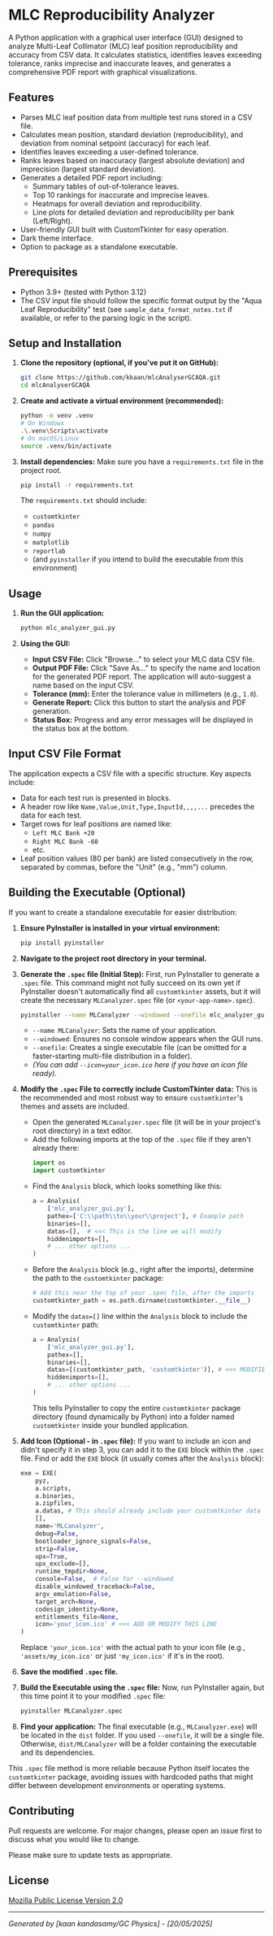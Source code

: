 # MLC Reproducibility Analyzer

A Python application with a graphical user interface (GUI) designed to analyze Multi-Leaf Collimator (MLC) leaf position reproducibility and accuracy from CSV data. It calculates statistics, identifies leaves exceeding tolerance, ranks imprecise and inaccurate leaves, and generates a comprehensive PDF report with graphical visualizations.

## Features

*   Parses MLC leaf position data from multiple test runs stored in a CSV file.
*   Calculates mean position, standard deviation (reproducibility), and deviation from nominal setpoint (accuracy) for each leaf.
*   Identifies leaves exceeding a user-defined tolerance.
*   Ranks leaves based on inaccuracy (largest absolute deviation) and imprecision (largest standard deviation).
*   Generates a detailed PDF report including:
    *   Summary tables of out-of-tolerance leaves.
    *   Top 10 rankings for inaccurate and imprecise leaves.
    *   Heatmaps for overall deviation and reproducibility.
    *   Line plots for detailed deviation and reproducibility per bank (Left/Right).
*   User-friendly GUI built with CustomTkinter for easy operation.
*   Dark theme interface.
*   Option to package as a standalone executable.

## Prerequisites

*   Python 3.9+ (tested with Python 3.12)
*   The CSV input file should follow the specific format output by the "Aqua Leaf Reproducibility" test (see `sample_data_format_notes.txt` if available, or refer to the parsing logic in the script).

## Setup and Installation

1.  **Clone the repository (optional, if you've put it on GitHub):**
    ```bash
    git clone https://github.com/kkaan/mlcAnalyserGCAQA.git
    cd mlcAnalyserGCAQA
    ```

2.  **Create and activate a virtual environment (recommended):**
    ```bash
    python -m venv .venv
    # On Windows
    .\.venv\Scripts\activate
    # On macOS/Linux
    source .venv/bin/activate
    ```

3.  **Install dependencies:**
    Make sure you have a `requirements.txt` file in the project root.
    ```bash
    pip install -r requirements.txt
    ```
    The `requirements.txt` should include:
    *   `customtkinter`
    *   `pandas`
    *   `numpy`
    *   `matplotlib`
    *   `reportlab`
    *   (and `pyinstaller` if you intend to build the executable from this environment)

## Usage

1.  **Run the GUI application:**
    ```bash
    python mlc_analyzer_gui.py
    ```

2.  **Using the GUI:**
    *   **Input CSV File:** Click "Browse..." to select your MLC data CSV file.
    *   **Output PDF File:** Click "Save As..." to specify the name and location for the generated PDF report. The application will auto-suggest a name based on the input CSV.
    *   **Tolerance (mm):** Enter the tolerance value in millimeters (e.g., `1.0`).
    *   **Generate Report:** Click this button to start the analysis and PDF generation.
    *   **Status Box:** Progress and any error messages will be displayed in the status box at the bottom.

## Input CSV File Format

The application expects a CSV file with a specific structure. Key aspects include:
*   Data for each test run is presented in blocks.
*   A header row like `Name,Value,Unit,Type,InputId,,,,...` precedes the data for each test.
*   Target rows for leaf positions are named like:
    *   `Left MLC Bank +20`
    *   `Right MLC Bank -60`
    *   etc.
*   Leaf position values (80 per bank) are listed consecutively in the row, separated by commas, before the "Unit" (e.g., "mm") column.


## Building the Executable (Optional)

If you want to create a standalone executable for easier distribution:

1.  **Ensure PyInstaller is installed in your virtual environment:**
    ```bash
    pip install pyinstaller
    ```

2.  **Navigate to the project root directory in your terminal.**

3.  **Generate the `.spec` file (Initial Step):**
    First, run PyInstaller to generate a `.spec` file. This command might not fully succeed on its own yet if PyInstaller doesn't automatically find all `customtkinter` assets, but it will create the necessary `MLCanalyzer.spec` file (or `<your-app-name>.spec`).
    ```bash
    pyinstaller --name MLCanalyzer --windowed --onefile mlc_analyzer_gui.py
    ```
    *   `--name MLCanalyzer`: Sets the name of your application.
    *   `--windowed`: Ensures no console window appears when the GUI runs.
    *   `--onefile`: Creates a single executable file (can be omitted for a faster-starting multi-file distribution in a folder).
    *   *(You can add `--icon=your_icon.ico` here if you have an icon file ready).*

4.  **Modify the `.spec` File to correctly include CustomTkinter data:**
    This is the recommended and most robust way to ensure `customtkinter`'s themes and assets are included.
    *   Open the generated `MLCanalyzer.spec` file (it will be in your project's root directory) in a text editor.
    *   Add the following imports at the top of the `.spec` file if they aren't already there:
        ```python
        import os
        import customtkinter
        ```
    *   Find the `Analysis` block, which looks something like this:
        ```python
        a = Analysis(
            ['mlc_analyzer_gui.py'],
            pathex=['C:\\path\\to\\your\\project'], # Example path
            binaries=[],
            datas=[],  # <<< This is the line we will modify
            hiddenimports=[],
            # ... other options ...
        )
        ```
    *   Before the `Analysis` block (e.g., right after the imports), determine the path to the `customtkinter` package:
        ```python
        # Add this near the top of your .spec file, after the imports
        customtkinter_path = os.path.dirname(customtkinter.__file__)
        ```
    *   Modify the `datas=[]` line within the `Analysis` block to include the `customtkinter` path:
        ```python
        a = Analysis(
            ['mlc_analyzer_gui.py'],
            pathex=[],
            binaries=[],
            datas=[(customtkinter_path, 'customtkinter')], # <<< MODIFIED LINE
            hiddenimports=[],
            # ... other options ...
        )
        ```
        This tells PyInstaller to copy the entire `customtkinter` package directory (found dynamically by Python) into a folder named `customtkinter` inside your bundled application.

5.  **Add Icon (Optional - in `.spec` file):**
    If you want to include an icon and didn't specify it in step 3, you can add it to the `EXE` block within the `.spec` file. Find or add the `EXE` block (it usually comes after the `Analysis` block):
    ```python
    exe = EXE(
        pyz,
        a.scripts,
        a.binaries,
        a.zipfiles,
        a.datas, # This should already include your customtkinter data from the Analysis block
        [],
        name='MLCanalyzer',
        debug=False,
        bootloader_ignore_signals=False,
        strip=False,
        upx=True,
        upx_exclude=[],
        runtime_tmpdir=None,
        console=False,  # False for --windowed
        disable_windowed_traceback=False,
        argv_emulation=False,
        target_arch=None,
        codesign_identity=None,
        entitlements_file=None,
        icon='your_icon.ico' # <<< ADD OR MODIFY THIS LINE
    )
    ```
    Replace `'your_icon.ico'` with the actual path to your icon file (e.g., `'assets/my_icon.ico'` or just `'my_icon.ico'` if it's in the root).

6.  **Save the modified `.spec` file.**

7.  **Build the Executable using the `.spec` file:**
    Now, run PyInstaller again, but this time point it to your modified `.spec` file:
    ```bash
    pyinstaller MLCanalyzer.spec
    ```

8.  **Find your application:**
    The final executable (e.g., `MLCanalyzer.exe`) will be located in the `dist` folder. If you used `--onefile`, it will be a single file. Otherwise, `dist/MLCanalyzer` will be a folder containing the executable and its dependencies.

This `.spec` file method is more reliable because Python itself locates the `customtkinter` package, avoiding issues with hardcoded paths that might differ between development environments or operating systems.

## Contributing

Pull requests are welcome. For major changes, please open an issue first to discuss what you would like to change.

Please make sure to update tests as appropriate.

## License

[Mozilla Public License Version 2.0](LICENSE.md) 

---

*Generated by [kaan kandasamy/GC Physics] - [20/05/2025]*